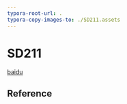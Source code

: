 ```yaml
---
typora-root-url: .
typora-copy-images-to: ./SD211.assets
---
```


# SD211

[baidu]()



## Reference

[^1]: [Suite de Cauchy](https://fr.wikipedia.org/wiki/Suite_de_Cauchy)
[^ 2]: https://www.stat.cmu.edu/~ryantibs/convexopt-F18/lectures/prox-grad.pdf

